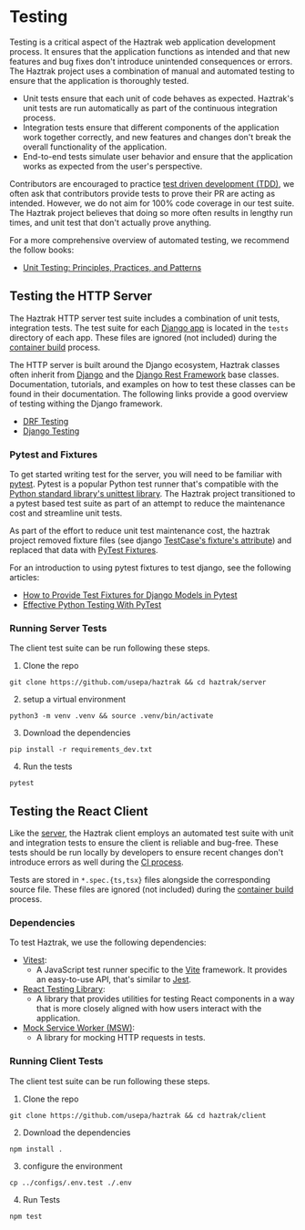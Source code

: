 # Testing

Testing is a critical aspect of the Haztrak web application development process.
It ensures that the application functions as intended and that new features and
bug fixes don't introduce unintended consequences or errors. The Haztrak project uses a
combination of manual and automated testing to ensure that the application is
thoroughly tested.

- Unit tests ensure that each unit of code behaves as expected. Haztrak's unit
  tests are run automatically as part of the continuous integration process.
- Integration tests ensure that different components of the application work
  together correctly, and new features and changes don't break the overall
  functionality of the application.
- End-to-end tests simulate user behavior and ensure that the application works
  as expected from the user's perspective.

Contributors are encouraged to practice [test driven development (TDD)](https://en.wikipedia.org/wiki/Test-driven_development), we
often ask that contributors provide tests to prove their PR are acting as intended.
However, we do not aim for 100% code coverage in our test suite. The Haztrak project
believes that doing so more often results in lengthy run times,
and unit test that don't actually prove anything.

For a more comprehensive overview of automated testing, we recommend the follow books:

- [Unit Testing: Principles, Practices, and Patterns ](https://www.goodreads.com/en/book/show/48927138)

## Testing the HTTP Server

The Haztrak HTTP server test suite includes a combination of unit tests,
integration tests. The test suite for each [Django app](https://docs.djangoproject.com/en/4.1/intro/tutorial07/)
is located in the `tests` directory of each app. These files
are ignored (not included) during the [container build](../development/cd.md#2-docker-build)
process.

The HTTP server is built around the Django ecosystem, Haztrak classes often
inherit from [Django](https://www.djangoproject.com/) and the
[Django Rest Framework](https://www.django-rest-framework.org/) base classes.
Documentation, tutorials, and examples on how to test these classes can be found
in their documentation. The following links provide a good overview of testing
withing the Django framework.

- [DRF Testing](https://www.django-rest-framework.org/api-guide/testing/)
- [Django Testing](https://docs.djangoproject.com/en/4.1/topics/testing/)

### Pytest and Fixtures

To get started writing test for the server, you will need to be familiar with
[pytest](https://docs.pytest.org/en/7.2.x/).
Pytest is a popular Python test runner that's compatible with the
[Python standard library's unittest library](https://docs.python.org/3/library/unittest.html).
The Haztrak project transitioned to a pytest based test suite as part of an attempt
to reduce the maintenance cost and streamline unit tests.

As part of the effort to reduce unit test maintenance cost, the haztrak project removed fixture files
(see
django [TestCase's fixture's attribute](https://docs.djangoproject.com/en/4.1/topics/testing/tools/#fixture-loading))
and replaced that data with [PyTest Fixtures](https://docs.pytest.org/en/7.2.x/reference/reference.html#fixtures).

For an introduction to using pytest fixtures to test django, see the following articles:

- [How to Provide Test Fixtures for Django Models in Pytest](https://realpython.com/django-pytest-fixtures/)
- [Effective Python Testing With PyTest](https://realpython.com/pytest-python-testing/)

### Running Server Tests

The client test suite can be run following these steps.

1. Clone the repo

```shell
git clone https://github.com/usepa/haztrak && cd haztrak/server
```

2. setup a virtual environment

```shell
python3 -m venv .venv && source .venv/bin/activate
```

3. Download the dependencies

```shell
pip install -r requirements_dev.txt
```

4. Run the tests

```shell
pytest
```

## Testing the React Client

Like the [server](#testing-the-http-server), the Haztrak client employs an
automated test suite with unit and integration tests to ensure the client is
reliable and bug-free. These tests should be run locally by developers to ensure
recent changes don't introduce errors as well during the [CI process](../development/ci.md).

Tests are stored in `*.spec.{ts,tsx}` files alongside the corresponding source file.
These files are ignored (not included) during the [container build](../development/cd.md#2-docker-build)
process.

### Dependencies

To test Haztrak, we use the following dependencies:

- [Vitest](https://vitest.dev/):
  - A JavaScript test runner specific to the [Vite](https://vitejs.dev/) framework.
    It provides an easy-to-use API, that's similar to [Jest](https://jestjs.io/).
- [React Testing Library](https://testing-library.com/docs/react-testing-library/intro/):
  - A library that provides utilities for testing React components in a way that
    is more closely aligned with how users interact with the application.
- [Mock Service Worker (MSW)](https://mswjs.io/):
  - A library for mocking HTTP requests in tests.

### Running Client Tests

The client test suite can be run following these steps.

1. Clone the repo

```shell
git clone https://github.com/usepa/haztrak && cd haztrak/client
```

2. Download the dependencies

```shell
npm install .
```

3. configure the environment

```shell
cp ../configs/.env.test ./.env
```

4. Run Tests

```shell
npm test
```
